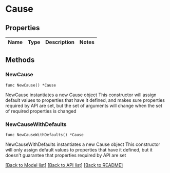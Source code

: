 # Cause

## Properties

Name | Type | Description | Notes
------------ | ------------- | ------------- | -------------

## Methods

### NewCause

`func NewCause() *Cause`

NewCause instantiates a new Cause object
This constructor will assign default values to properties that have it defined,
and makes sure properties required by API are set, but the set of arguments
will change when the set of required properties is changed

### NewCauseWithDefaults

`func NewCauseWithDefaults() *Cause`

NewCauseWithDefaults instantiates a new Cause object
This constructor will only assign default values to properties that have it defined,
but it doesn't guarantee that properties required by API are set


[[Back to Model list]](../README.md#documentation-for-models) [[Back to API list]](../README.md#documentation-for-api-endpoints) [[Back to README]](../README.md)


